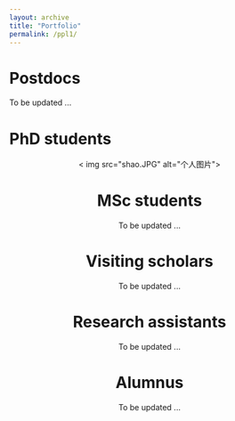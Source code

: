 ```yaml
---
layout: archive
title: "Portfolio"
permalink: /ppl1/
---
```


Postdocs
======

To be updated ...
  
PhD students
======

<div align="center">
  < img src="shao.JPG" alt="个人图片">
<div>


MSc students
======

To be updated ...



Visiting scholars
======

To be updated ...



Research assistants
======

To be updated ...




Alumnus 
======

To be updated ...
